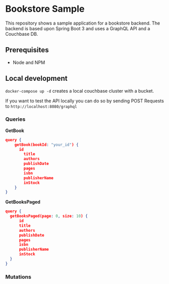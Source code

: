 # Bookstore Sample
This repository shows a sample application for a bookstore backend. The backend is based upon Spring Boot 3 and uses a GraphQL API and a Couchbase DB.

## Prerequisites
- Node and NPM

## Local development
`docker-compose up -d` creates a local couchbase cluster with a bucket.

If you want to test the API locally you can do so by sending POST Requests to `http://localhost:8080/graphql`

### Queries 
<b>GetBook</b>
```json
query {
    getBook(bookId: "your_id") {
      id
    	title
    	authors
    	publishDate
    	pages
    	isbn
    	publisherName
    	inStock
    }
}
```

<b>GetBooksPaged</b>
```json
query {
  getBooksPaged(page: 0, size: 10) {
      id
      title
      authors
      publishDate
      pages
      isbn
      publisherName
      inStock
  }
}
```

### Mutations
 
